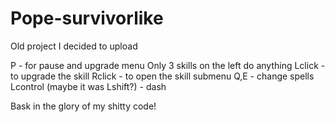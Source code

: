 # Pope-survivorlike
Old project I decided to upload

P - for pause and upgrade menu
Only 3 skills on the left do anything
Lclick - to upgrade the skill
Rclick - to open the skill submenu
Q,E - change spells
Lcontrol (maybe it was Lshift?) - dash

Bask in the glory of my shitty code!
